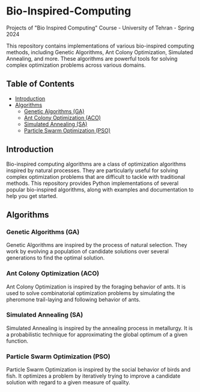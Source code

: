 # Bio-Inspired-Computing
Projects of "Bio Inspired Computing" Course - University of Tehran - Spring 2024

This repository contains implementations of various bio-inspired computing methods, including Genetic Algorithms, Ant Colony Optimization, Simulated Annealing, and more. These algorithms are powerful tools for solving complex optimization problems across various domains.

## Table of Contents
- [Introduction](#introduction)
- [Algorithms](#algorithms)
  - [Genetic Algorithms (GA)](#genetic-algorithms-ga)
  - [Ant Colony Optimization (ACO)](#ant-colony-optimization-aco)
  - [Simulated Annealing (SA)](#simulated-annealing-sa)
  - [Particle Swarm Optimization (PSO)](#particle-swarm-optimization-pso)

## Introduction

Bio-inspired computing algorithms are a class of optimization algorithms inspired by natural processes. They are particularly useful for solving complex optimization problems that are difficult to tackle with traditional methods. This repository provides Python implementations of several popular bio-inspired algorithms, along with examples and documentation to help you get started.

## Algorithms

### Genetic Algorithms (GA)
Genetic Algorithms are inspired by the process of natural selection. They work by evolving a population of candidate solutions over several generations to find the optimal solution.

### Ant Colony Optimization (ACO)
Ant Colony Optimization is inspired by the foraging behavior of ants. It is used to solve combinatorial optimization problems by simulating the pheromone trail-laying and following behavior of ants.

### Simulated Annealing (SA)
Simulated Annealing is inspired by the annealing process in metallurgy. It is a probabilistic technique for approximating the global optimum of a given function.

### Particle Swarm Optimization (PSO)
Particle Swarm Optimization is inspired by the social behavior of birds and fish. It optimizes a problem by iteratively trying to improve a candidate solution with regard to a given measure of quality.
